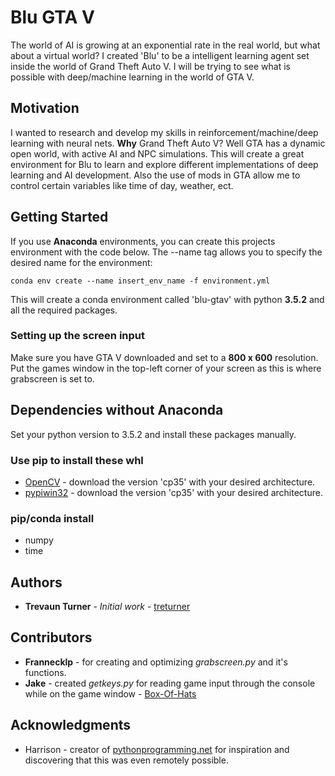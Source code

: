 # Blu GTA V

The world of AI is growing at an exponential rate in the real world, but what about a virtual world? I created 'Blu' to be a intelligent learning agent set inside the world of Grand Theft Auto V. I will be trying to see what is possible with deep/machine learning in the world of GTA V.

## Motivation

I wanted to research and develop my skills in reinforcement/machine/deep learning with neural nets. **Why** Grand Theft Auto V? Well GTA has a dynamic open world, with active AI and NPC simulations. This will create a great environment for Blu to learn and explore different implementations of deep learning and AI development. Also the use of mods in GTA allow me to control certain variables like time of day, weather, ect.

## Getting Started
If you use **Anaconda** environments, you can create this projects environment with the code below. The --name tag allows you to specify the desired name for the environment:

```
conda env create --name insert_env_name -f environment.yml
```

This will create a conda environment called 'blu-gtav' with python **3.5.2** and all the required packages.

### Setting up the screen input
Make sure you have GTA V downloaded and set to a **800 x 600** resolution. Put the games window in the top-left corner of your screen as this is where grabscreen is set to.

## Dependencies without Anaconda
Set your python version to 3.5.2 and install these packages manually.

### Use pip to install these whl
* [OpenCV](http://www.lfd.uci.edu/~gohlke/pythonlibs/#opencv) - download the version 'cp35' with your desired architecture.
* [pypiwin32](https://pypi.python.org/pypi/pypiwin32/219) - download the version 'cp35' with your desired architecture.

### pip/conda install
* numpy
* time

## Authors
* **Trevaun Turner** - *Initial work* - [treturner](https://bitbucket.com/treturner/)

## Contributors
* **Frannecklp** - for creating and optimizing *grabscreen.py* and it's functions.
* **Jake** - created *getkeys.py* for reading game input through the console while on the game window - [Box-Of-Hats](https://github.com/Box-Of-Hats)

## Acknowledgments
* Harrison - creator of [pythonprogramming.net](https://pythonprogramming.net) for inspiration and discovering that this was even remotely possible.
